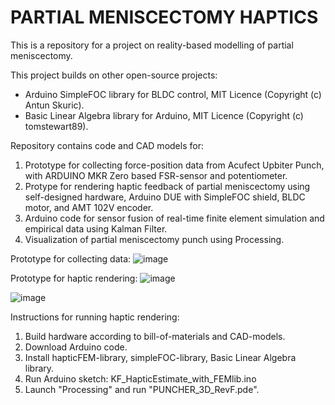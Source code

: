 # PARTIAL MENISCECTOMY HAPTICS

This is a repository for a project on reality-based modelling of partial meniscectomy.

This project builds on other open-source projects:
- Arduino SimpleFOC library for BLDC control, MIT Licence (Copyright (c) Antun Skuric).
- Basic Linear Algebra library for Arduino, MIT Licence (Copyright (c) tomstewart89).



Repository contains code and CAD models for:
1) Prototype for collecting force-position data from Acufect Upbiter Punch, with ARDUINO MKR Zero based FSR-sensor and potentiometer.
2) Protype for rendering haptic feedback of partial meniscectomy using self-designed hardware, Arduino DUE with SimpleFOC shield, BLDC motor, and AMT 102V encoder.
3) Arduino code for sensor fusion of real-time finite element simulation and empirical data using Kalman Filter.
4) Visualization of partial meniscectomy punch using Processing.

Prototype for collecting data:
![image](https://user-images.githubusercontent.com/78421762/133457903-c202d6c7-8d1a-4292-8d2d-aaf9bed40d0f.png)

Prototype for haptic rendering:
![image](https://user-images.githubusercontent.com/78421762/133458198-22d59474-da87-4391-bc65-bfd4d2baa5f2.png)

![image](https://user-images.githubusercontent.com/78421762/133458282-5e0b2b49-fe14-40e2-82d8-60fbe14adc72.png)


Instructions for running haptic rendering:
1) Build hardware according to bill-of-materials and CAD-models.
2) Download Arduino code.
3) Install hapticFEM-library, simpleFOC-library, Basic Linear Algebra library.
4) Run Arduino sketch: KF_HapticEstimate_with_FEMlib.ino
5) Launch "Processing" and run "PUNCHER_3D_RevF.pde".